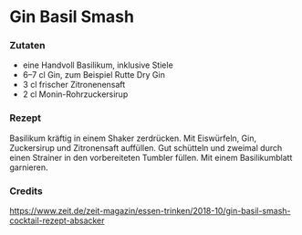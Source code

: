 # Gin Basil Smash

### Zutaten

- eine Handvoll Basilikum, inklusive Stiele
- 6–7 cl Gin, zum Beispiel Rutte Dry Gin
- 3 cl frischer Zitronenensaft
- 2 cl Monin-Rohrzuckersirup

### Rezept

Basilikum kräftig in einem Shaker zerdrücken. Mit Eiswürfeln, Gin, Zuckersirup und Zitronensaft auffüllen. Gut schütteln und zweimal durch einen Strainer in den vorbereiteten Tumbler füllen. Mit einem Basilikumblatt garnieren.

### Credits

https://www.zeit.de/zeit-magazin/essen-trinken/2018-10/gin-basil-smash-cocktail-rezept-absacker
